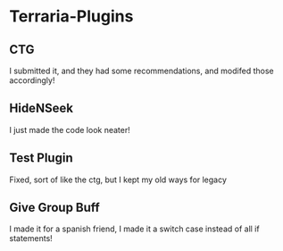 # Terraria-Plugins
## CTG
I submitted it, and they had some recommendations, and modifed those accordingly!
## HideNSeek
I just made the code look neater!
## Test Plugin
Fixed, sort of like the ctg, but I kept my old ways for legacy
## Give Group Buff
I made it for a spanish friend, I made it a switch case instead of all if statements!
